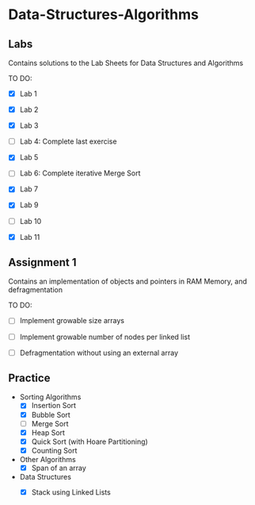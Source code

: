 # Data-Structures-Algorithms

## Labs
Contains solutions to the Lab Sheets for Data Structures and Algorithms

TO DO:
- [x] Lab 1
- [x] Lab 2
- [x] Lab 3
- [ ] Lab 4: Complete last exercise
- [x] Lab 5
- [ ] Lab 6: Complete iterative Merge Sort
- [x] Lab 7
- [x] Lab 9
- [ ] Lab 10
- [x] Lab 11


## Assignment 1
Contains an implementation of objects and pointers in RAM Memory, and defragmentation

TO DO:
- [ ] Implement growable size arrays
- [ ] Implement growable number of nodes per linked list
- [ ] Defragmentation without using an external array


## Practice 

- Sorting Algorithms
    + [x] Insertion Sort
    + [x] Bubble Sort
    + [ ] Merge Sort
    + [x] Heap Sort
    + [x] Quick Sort (with Hoare Partitioning)
    + [x] Counting Sort

- Other Algorithms
    + [x] Span of an array

- Data Structures 
    + [x] Stack using Linked Lists

